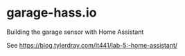 # garage-hass.io
Building the garage sensor with Home Assistant

See https://blog.tylerdray.com/it441/lab-5:-home-assistant/

